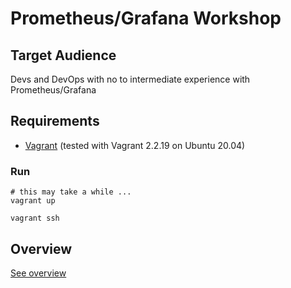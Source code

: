 # Prometheus/Grafana Workshop

## Target Audience

Devs and DevOps with no to intermediate experience with Prometheus/Grafana

## Requirements

* [Vagrant](https://www.vagrantup.com/) (tested with Vagrant 2.2.19 on Ubuntu 20.04)

### Run

```shell
# this may take a while ...
vagrant up
```

```shell
vagrant ssh
```

## Overview

[See overview](documentation/overview.md)